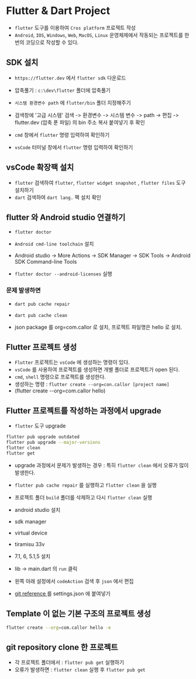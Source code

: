 # Flutter & Dart Project

- `flutter` 도구를 이용하여 `Cros platform` 프로젝트 작성
- `Android`, `IOS`, `Windows`, `Web`, `MacOS`, `Linux` 운영체제에서 작동되는 프로젝트를 한번의 코딩으로 작성할 수 있다.

## SDK 설치

- `https://flutter.dev` 에서 `flutter sdk` 다운로드
- 압축풀기 : `c:\dev\flutter` 폴더에 압축풀기
- `시스템 환경변수 path` 에 `flutter/bin` 폴더 지정해주기
- 검색창에 '고급 시스템' 검색 -> 환경변수 -> 시스템 변수 -> path -> 편집 -> flutter.dev (압축 푼 파일) 의 bin 주소 복사 붙여넣기 후 확인

- `cmd` 창에서 `flutter` 명령 입력하여 확인하기
- `vsCode` 터미널 창에서 `flutter` 명령 입력하여 확인하기

## vsCode 확장팩 설치
- `flutter` 검색하여 `flutter`, `flutter widget snapshot` , `flutter files` 도구 설치하기
- `dart` 검색하여 `dart lang.` 팩 설치 확인

## flutter 와 Android studio 연결하기

- `flutter doctor`

- `Android cmd-line toolchain` 설치 
- Android studio -> More Actions -> SDK Manager -> SDK Tools -> Android SDK Command-line Tools 

- `flutter doctor --android-licenses` 실행

### 문제 발생하면

- `dart pub cache repair`
- `dart pub cache clean`

- json package 를 org=com.callor 로 설치, 프로젝트 파일명은 hello 로 설치.


## Flutter 프로젝트 생성
- `Flutter` 프로젝트는 `vsCode` 에 생성하는 명령이 있다.
- `vsCode` 를 사용하여 프로젝트를 생성하면 개별 폴더로 프로젝트가 open 된다.
- `cmd`, `shell` 명령으로 프로젝트를 생성한다.
- 생성하는 명령 : `flutter create --org=con.callor [project name]`
- (flutter create --org=com.callor hello)


## Flutter 프로젝트를 작성하는 과정에서 upgrade
- `flutter` 도구 upgrade

```bash
flutter pub upgrade outdated
flutter pub upgrade --major-versions
flutter clean
flutter get
```

- upgrade 과정에서 문제가 발생하는 경우 : 특히 `flutter clean` 에서 오류가 많이 발생한다. 
- `flutter pub cache repair` 를 실행하고 `flutter clean` 을 실행
- 프로젝트 폴더 `build` 폴더를 삭제하고 다시 `flutter clean` 실행




- android studio 설치
- sdk manager

- virtual device
- tiramisu 33v

- 7.1, 6, 5.1,5 설치

- lib -> main.dart 의 `run` 클릭

- 왼쪽 아래 설정에서 `codeAction` 검색 후 `json` 에서 편집

- [git reference ](https://github.com/callor/Reference/blob/master/Settings/dart_setting.xml) 를 settings.json 에 붙여넣기


## Template 이 없는 기본 구조의 프로젝트 생성
```bash
flutter create --org=com.callor hello -e
```

## git repository clone 한 프로젝트

- 각 프로젝트 폴더에서 : `flutter pub get` 실행하기
- 오류가 발생하면 : `flutter clean` 실행 후 `flutter pub get`